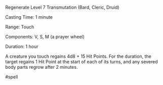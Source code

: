 Regenerate
Level 7 Transmutation (Bard, Cleric, Druid)

Casting Time: 1 minute

Range: Touch

Components: V, S, M (a prayer wheel)

Duration: 1 hour

A creature you touch regains 4d8 + 15 Hit Points. For the duration, the target regains 1 Hit Point at the start of each of its turns, and any severed body parts regrow after 2 minutes.

#spell